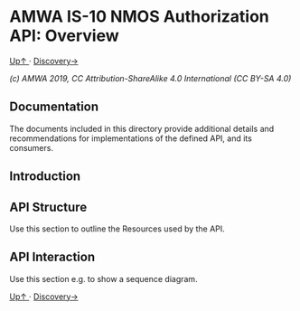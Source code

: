 # AMWA IS-10 NMOS Authorization API: Overview
[ Up↑ ](..) · [Discovery→](3.0._Discovery.md)

_(c) AMWA 2019, CC Attribution-ShareAlike 4.0 International (CC BY-SA 4.0)_

## Documentation

The documents included in this directory provide additional details and recommendations for implementations of the defined API, and its consumers.

## Introduction

## API Structure

Use this section to outline the Resources used by the API.

## API Interaction

Use this section e.g. to show a sequence diagram.

[ Up↑ ](..) · [Discovery→](3.0._Discovery.md)
